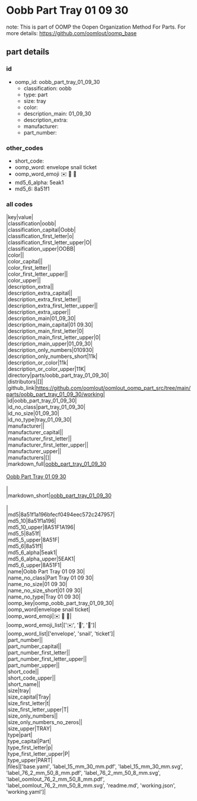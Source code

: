 # Oobb Part Tray 01 09 30  

note: This is part of OOMP the Oopen Organization Method For Parts. For more details: https://github.com/oomlout/oomp_base

##  part details





### id
* oomp_id: oobb_part_tray_01_09_30
  * classification: oobb
  * type: part
  * size: tray
  * color: 
  * description_main: 01_09_30
  * description_extra: 
  * manufacturer: 
  * part_number: 

### other_codes
* short_code: 
* oomp_word: envelope snail ticket
* oomp_word_emoji :envelope: :snail: :ticket:
* md5_6_alpha: 5eak1
* md5_6: 8a51f1

### all codes 
|key|value|  
|classification|oobb|  
|classification_capital|Oobb|  
|classification_first_letter|o|  
|classification_first_letter_upper|O|  
|classification_upper|OOBB|  
|color||  
|color_capital||  
|color_first_letter||  
|color_first_letter_upper||  
|color_upper||  
|description_extra||  
|description_extra_capital||  
|description_extra_first_letter||  
|description_extra_first_letter_upper||  
|description_extra_upper||  
|description_main|01_09_30|  
|description_main_capital|01 09.30|  
|description_main_first_letter|0|  
|description_main_first_letter_upper|0|  
|description_main_upper|01_09_30|  
|description_only_numbers|010930|  
|description_only_numbers_short|11k|  
|description_or_color|11k|  
|description_or_color_upper|11K|  
|directory|parts/oobb_part_tray_01_09_30|  
|distributors|[]|  
|github_link|https://github.com/oomlout/oomlout_oomp_part_src/tree/main/parts/oobb_part_tray_01_09_30/working|  
|id|oobb_part_tray_01_09_30|  
|id_no_class|part_tray_01_09_30|  
|id_no_size|01_09_30|  
|id_no_type|tray_01_09_30|  
|manufacturer||  
|manufacturer_capital||  
|manufacturer_first_letter||  
|manufacturer_first_letter_upper||  
|manufacturer_upper||  
|manufacturers|[]|  
|markdown_full|[oobb_part_tray_01_09_30](https://github.com/oomlout/oomlout_oomp_part_src/tree/main/parts/oobb_part_tray_01_09_30/working)<br>[](https://github.com/oomlout/oomlout_oomp_part_src/tree/main/parts/oobb_part_tray_01_09_30/working)<br>[Oobb Part Tray 01 09 30](https://github.com/oomlout/oomlout_oomp_part_src/tree/main/parts/oobb_part_tray_01_09_30/working)<br><br>|  
|markdown_short|[oobb_part_tray_01_09_30](https://github.com/oomlout/oomlout_oomp_part_src/tree/main/parts/oobb_part_tray_01_09_30/working)<br><br>|  
|md5|8a51f1a196bfecf0494eec572c247957|  
|md5_10|8a51f1a196|  
|md5_10_upper|8A51F1A196|  
|md5_5|8a51f|  
|md5_5_upper|8A51F|  
|md5_6|8a51f1|  
|md5_6_alpha|5eak1|  
|md5_6_alpha_upper|5EAK1|  
|md5_6_upper|8A51F1|  
|name|Oobb Part Tray 01 09 30|  
|name_no_class|Part Tray 01 09 30|  
|name_no_size|01 09 30|  
|name_no_size_short|01 09 30|  
|name_no_type|Tray 01 09 30|  
|oomp_key|oomp_oobb_part_tray_01_09_30|  
|oomp_word|envelope snail ticket|  
|oomp_word_emoji|:envelope: :snail: :ticket:|  
|oomp_word_emoji_list|[':envelope:', ':snail:', ':ticket:']|  
|oomp_word_list|['envelope', 'snail', 'ticket']|  
|part_number||  
|part_number_capital||  
|part_number_first_letter||  
|part_number_first_letter_upper||  
|part_number_upper||  
|short_code||  
|short_code_upper||  
|short_name||  
|size|tray|  
|size_capital|Tray|  
|size_first_letter|t|  
|size_first_letter_upper|T|  
|size_only_numbers||  
|size_only_numbers_no_zeros||  
|size_upper|TRAY|  
|type|part|  
|type_capital|Part|  
|type_first_letter|p|  
|type_first_letter_upper|P|  
|type_upper|PART|  
|files|['base.yaml', 'label_15_mm_30_mm.pdf', 'label_15_mm_30_mm.svg', 'label_76_2_mm_50_8_mm.pdf', 'label_76_2_mm_50_8_mm.svg', 'label_oomlout_76_2_mm_50_8_mm.pdf', 'label_oomlout_76_2_mm_50_8_mm.svg', 'readme.md', 'working.json', 'working.yaml']|  
